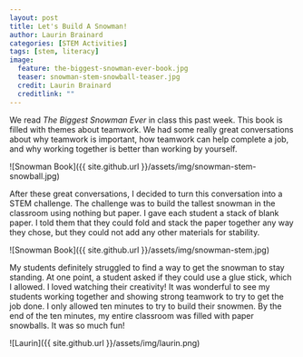 ```yaml
---
layout: post
title: Let's Build A Snowman!
author: Laurin Brainard
categories: [STEM Activities]
tags: [stem, literacy]
image:
  feature: the-biggest-snowman-ever-book.jpg
  teaser: snowman-stem-snowball-teaser.jpg
  credit: Laurin Brainard
  creditlink: ""
---
```

We read *The Biggest Snowman Ever* in class this past week. This book is filled with themes about teamwork. We had some really great conversations about why teamwork is important, how teamwork can help complete a job, and why working together is better than working by yourself.  

![Snowman Book]({{ site.github.url }}/assets/img/snowman-stem-snowball.jpg)

After these great conversations, I decided to turn this conversation into a STEM challenge. The challenge was to build the tallest snowman in the classroom using nothing but paper. I gave each student a stack of blank paper. I told them that they could fold and stack the paper together any way they chose, but they could not add any other materials for stability. 

![Snowman Book]({{ site.github.url }}/assets/img/snowman-stem.jpg)

My students definitely struggled to find a way to get the snowman to stay standing. At one point, a student asked if they could use a glue stick, which I allowed. I loved watching their creativity! It was wonderful to see my students working together and showing strong teamwork to try to get the job done. I only allowed ten minutes to try to build their snowmen. By the end of the ten minutes, my entire classroom was filled with paper snowballs. It was so much fun!

![Laurin]({{ site.github.url }}/assets/img/laurin.png)